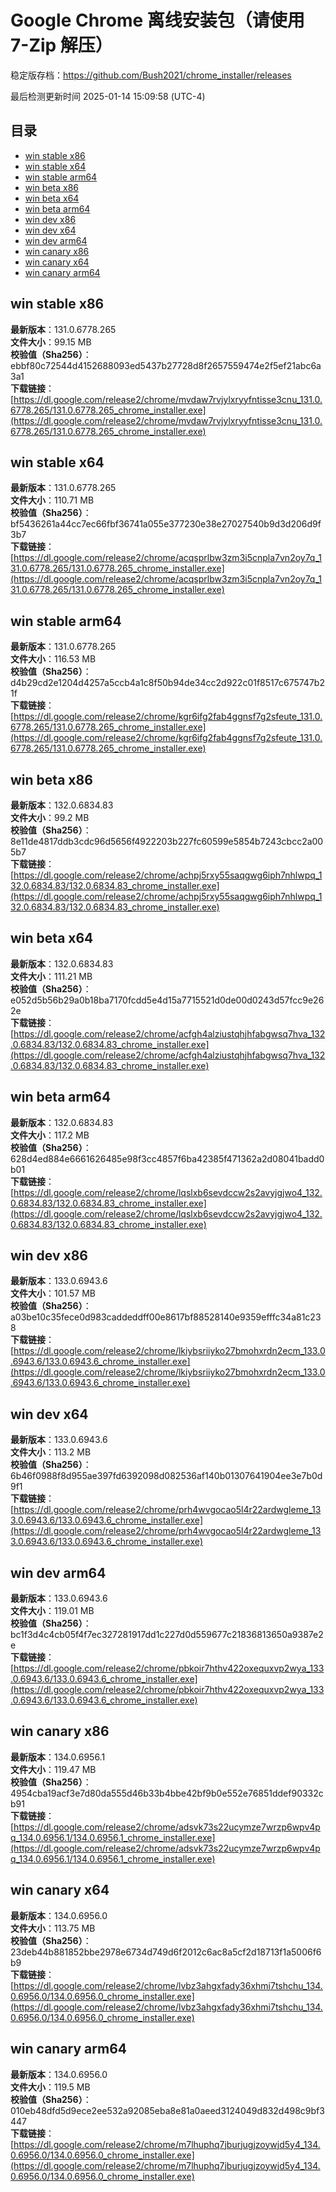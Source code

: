 # Google Chrome 离线安装包（请使用 7-Zip 解压）
稳定版存档：<https://github.com/Bush2021/chrome_installer/releases>

最后检测更新时间
2025-01-14 15:09:58 (UTC-4)

## 目录
* [win stable x86](https://github.com/Bush2021/chrome_installer?tab=readme-ov-file#win-stable-x86)
* [win stable x64](https://github.com/Bush2021/chrome_installer?tab=readme-ov-file#win-stable-x64)
* [win stable arm64](https://github.com/Bush2021/chrome_installer?tab=readme-ov-file#win-stable-arm64)
* [win beta x86](https://github.com/Bush2021/chrome_installer?tab=readme-ov-file#win-beta-x86)
* [win beta x64](https://github.com/Bush2021/chrome_installer?tab=readme-ov-file#win-beta-x64)
* [win beta arm64](https://github.com/Bush2021/chrome_installer?tab=readme-ov-file#win-beta-arm64)
* [win dev x86](https://github.com/Bush2021/chrome_installer?tab=readme-ov-file#win-dev-x86)
* [win dev x64](https://github.com/Bush2021/chrome_installer?tab=readme-ov-file#win-dev-x64)
* [win dev arm64](https://github.com/Bush2021/chrome_installer?tab=readme-ov-file#win-dev-arm64)
* [win canary x86](https://github.com/Bush2021/chrome_installer?tab=readme-ov-file#win-canary-x86)
* [win canary x64](https://github.com/Bush2021/chrome_installer?tab=readme-ov-file#win-canary-x64)
* [win canary arm64](https://github.com/Bush2021/chrome_installer?tab=readme-ov-file#win-canary-arm64)

## win stable x86
**最新版本**：131.0.6778.265  
**文件大小**：99.15 MB  
**校验值（Sha256）**：ebbf80c72544d4152688093ed5437b27728d8f2657559474e2f5ef21abc6a3a1  
**下载链接**：[https://dl.google.com/release2/chrome/mvdaw7rvjylxryyfntisse3cnu_131.0.6778.265/131.0.6778.265_chrome_installer.exe](https://dl.google.com/release2/chrome/mvdaw7rvjylxryyfntisse3cnu_131.0.6778.265/131.0.6778.265_chrome_installer.exe)  

## win stable x64
**最新版本**：131.0.6778.265  
**文件大小**：110.71 MB  
**校验值（Sha256）**：bf5436261a44cc7ec66fbf36741a055e377230e38e27027540b9d3d206d9f3b7  
**下载链接**：[https://dl.google.com/release2/chrome/acqsprlbw3zm3i5cnpla7vn2oy7q_131.0.6778.265/131.0.6778.265_chrome_installer.exe](https://dl.google.com/release2/chrome/acqsprlbw3zm3i5cnpla7vn2oy7q_131.0.6778.265/131.0.6778.265_chrome_installer.exe)  

## win stable arm64
**最新版本**：131.0.6778.265  
**文件大小**：116.53 MB  
**校验值（Sha256）**：d4b29cd2e1204d4257a5ccb4a1c8f50b94de34cc2d922c01f8517c675747b21f  
**下载链接**：[https://dl.google.com/release2/chrome/kgr6ifg2fab4ggnsf7g2sfeute_131.0.6778.265/131.0.6778.265_chrome_installer.exe](https://dl.google.com/release2/chrome/kgr6ifg2fab4ggnsf7g2sfeute_131.0.6778.265/131.0.6778.265_chrome_installer.exe)  

## win beta x86
**最新版本**：132.0.6834.83  
**文件大小**：99.2 MB  
**校验值（Sha256）**：8e11de4817ddb3cdc96d5656f4922203b227fc60599e5854b7243cbcc2a005b7  
**下载链接**：[https://dl.google.com/release2/chrome/achpj5rxy55saqgwg6iph7nhlwpq_132.0.6834.83/132.0.6834.83_chrome_installer.exe](https://dl.google.com/release2/chrome/achpj5rxy55saqgwg6iph7nhlwpq_132.0.6834.83/132.0.6834.83_chrome_installer.exe)  

## win beta x64
**最新版本**：132.0.6834.83  
**文件大小**：111.21 MB  
**校验值（Sha256）**：e052d5b56b29a0b18ba7170fcdd5e4d15a7715521d0de00d0243d57fcc9e262e  
**下载链接**：[https://dl.google.com/release2/chrome/acfgh4alziustqhjhfabgwsq7hva_132.0.6834.83/132.0.6834.83_chrome_installer.exe](https://dl.google.com/release2/chrome/acfgh4alziustqhjhfabgwsq7hva_132.0.6834.83/132.0.6834.83_chrome_installer.exe)  

## win beta arm64
**最新版本**：132.0.6834.83  
**文件大小**：117.2 MB  
**校验值（Sha256）**：628d4ed884e6661626485e98f3cc4857f6ba42385f471362a2d08041badd0b01  
**下载链接**：[https://dl.google.com/release2/chrome/lqslxb6sevdccw2s2avyjgjwo4_132.0.6834.83/132.0.6834.83_chrome_installer.exe](https://dl.google.com/release2/chrome/lqslxb6sevdccw2s2avyjgjwo4_132.0.6834.83/132.0.6834.83_chrome_installer.exe)  

## win dev x86
**最新版本**：133.0.6943.6  
**文件大小**：101.57 MB  
**校验值（Sha256）**：a03be10c35fece0d983caddeddff00e8617bf88528140e9359efffc34a81c238  
**下载链接**：[https://dl.google.com/release2/chrome/lkiybsriiyko27bmohxrdn2ecm_133.0.6943.6/133.0.6943.6_chrome_installer.exe](https://dl.google.com/release2/chrome/lkiybsriiyko27bmohxrdn2ecm_133.0.6943.6/133.0.6943.6_chrome_installer.exe)  

## win dev x64
**最新版本**：133.0.6943.6  
**文件大小**：113.2 MB  
**校验值（Sha256）**：6b46f0988f8d955ae397fd6392098d082536af140b01307641904ee3e7b0d9f1  
**下载链接**：[https://dl.google.com/release2/chrome/prh4wvgocao5l4r22ardwgleme_133.0.6943.6/133.0.6943.6_chrome_installer.exe](https://dl.google.com/release2/chrome/prh4wvgocao5l4r22ardwgleme_133.0.6943.6/133.0.6943.6_chrome_installer.exe)  

## win dev arm64
**最新版本**：133.0.6943.6  
**文件大小**：119.01 MB  
**校验值（Sha256）**：bc1f3d4c4cb05f4f7ec327281917dd1c227d0d559677c21836813650a9387e2e  
**下载链接**：[https://dl.google.com/release2/chrome/pbkoir7hthv422oxequxvp2wya_133.0.6943.6/133.0.6943.6_chrome_installer.exe](https://dl.google.com/release2/chrome/pbkoir7hthv422oxequxvp2wya_133.0.6943.6/133.0.6943.6_chrome_installer.exe)  

## win canary x86
**最新版本**：134.0.6956.1  
**文件大小**：119.47 MB  
**校验值（Sha256）**：4954cba19acf3e7d80da555d46b33b4bbe42bf9b0e552e76851ddef90332cb91  
**下载链接**：[https://dl.google.com/release2/chrome/adsvk73s22ucymze7wrzp6wpv4pq_134.0.6956.1/134.0.6956.1_chrome_installer.exe](https://dl.google.com/release2/chrome/adsvk73s22ucymze7wrzp6wpv4pq_134.0.6956.1/134.0.6956.1_chrome_installer.exe)  

## win canary x64
**最新版本**：134.0.6956.0  
**文件大小**：113.75 MB  
**校验值（Sha256）**：23deb44b881852bbe2978e6734d749d6f2012c6ac8a5cf2d18713f1a5006f6b9  
**下载链接**：[https://dl.google.com/release2/chrome/lvbz3ahgxfady36xhmi7tshchu_134.0.6956.0/134.0.6956.0_chrome_installer.exe](https://dl.google.com/release2/chrome/lvbz3ahgxfady36xhmi7tshchu_134.0.6956.0/134.0.6956.0_chrome_installer.exe)  

## win canary arm64
**最新版本**：134.0.6956.0  
**文件大小**：119.5 MB  
**校验值（Sha256）**：010eb48dfd5d9ece2ee532a92085eba8e81a0aeed3124049d832d498c9bf3447  
**下载链接**：[https://dl.google.com/release2/chrome/m7lhuphq7jburjugjzoywjd5y4_134.0.6956.0/134.0.6956.0_chrome_installer.exe](https://dl.google.com/release2/chrome/m7lhuphq7jburjugjzoywjd5y4_134.0.6956.0/134.0.6956.0_chrome_installer.exe)  

